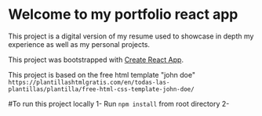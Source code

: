 # Welcome to my portfolio react app

This project is a digital version of my resume used to showcase in depth my experience as well as my personal projects.




This project was bootstrapped with [Create React App](https://github.com/facebook/create-react-app).

This project is based on the free html template "john doe" `https://plantillashtmlgratis.com/en/todas-las-plantillas/plantilla/free-html-css-template-john-doe/`

#To run this project locally
    1- Run `npm install` from root directory
    2-